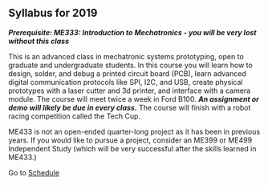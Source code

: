 ## Syllabus for 2019

***Prerequisite: ME333: Introduction to Mechatronics - you will be very lost without this class***

This is an advanced class in mechatronic systems prototyping, open to graduate and undergraduate students. In this course you will learn how to design, solder, and debug a printed circuit board (PCB), learn advanced digital communication protocols like SPI, I2C, and USB, create physical prototypes with a laser cutter and 3d printer, and interface with a camera module. The course will meet twice a week in Ford B100. ***An assignment or demo will likely be due in every class.*** The course will finish with a robot racing competition called the Tech Cup.

ME433 is not an open-ended quarter-long project as it has been in previous years. If you would like to pursue a project, consider an ME399 or ME499 Independent Study (which will be very successful after the skills learned in ME433.)

Go to [Schedule](https://github.com/ndm736/ME433_2019/wiki/Schedule)